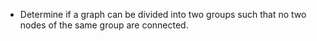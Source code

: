 -   Determine if a graph can be divided into two groups such that no two nodes of the same group are connected.

